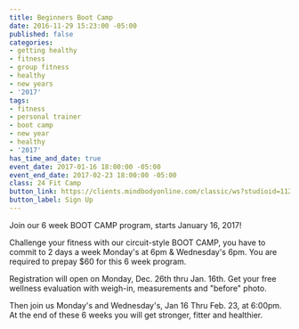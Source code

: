 ```yaml
---
title: Beginners Boot Camp
date: 2016-11-29 15:23:00 -05:00
published: false
categories:
- getting healthy
- fitness
- group fitness
- healthy
- new years
- '2017'
tags:
- fitness
- personal trainer
- boot camp
- new year
- healthy
- '2017'
has_time_and_date: true
event_date: 2017-01-16 18:00:00 -05:00
event_end_date: 2017-02-23 18:00:00 -05:00
class: 24 Fit Camp
button_link: https://clients.mindbodyonline.com/classic/ws?studioid=112719&stype=-8&sTG=28&sVT=21
button_label: Sign Up
---
```


Join our 6 week BOOT CAMP program, starts January 16, 2017!

Challenge your fitness with our circuit-style BOOT CAMP, you have to commit to 2 days a week Monday's at 6pm & Wednesday's 6pm. You are required to prepay $60 for this 6 week program.

Registration will open on Monday, Dec. 26th thru Jan. 16th.  Get your free wellness evaluation with weigh-in, measurements and "before" photo.

Then join us Monday's and Wednesday's, Jan 16 Thru Feb. 23, at 6:00pm. At the end of these 6 weeks you will get stronger, fitter and healthier.
